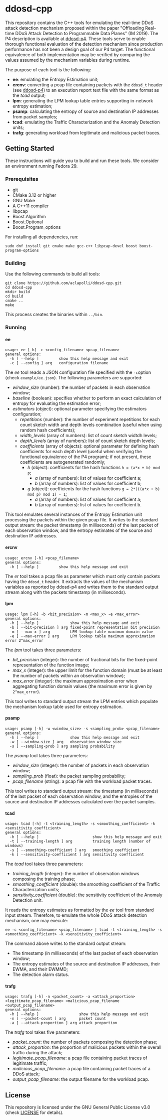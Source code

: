 # ddosd-cpp
This repository contains the C++ tools for emulating the real-time DDoS attack detection mechanism proposed within the paper "Offloading Real-time DDoS Attack Detection to Programmable Data Planes" (IM 2019).
The P4 description is available at [ddosd-p4](https://github.com/aclapolli/ddosd-p4).
These tools serve to enable thorough functional evaluation of the detection mechanism since production performance has not been a design goal of our P4 target.
The functional equivalence of both implementation may be verified by comparing the values assumed by the mechanism variables during runtime.

The purpose of each tool is the following:
- **ee**: emulating the Entropy Estimation unit;
- **ercnv**: converting a pcap file containing packets with the `ddosd_t` header (see [ddosd-p4](https://github.com/aclapolli/ddosd-p4)) to an execution report text file with the same format as the *tcad* output;
- **lpm**: generating the LPM lookup table entries supporting in-network entropy estimation;
- **psamp**: calculating the entropy of source and destination IP addresses from packet samples;
- **tcad**: emulating the Traffic Characterization and the Anomaly Detection units; 
- **trafg**: generating workload from legitimate and malicious packet traces.

## Getting Started
These instructions will guide you to build and run these tools.
We consider an environment running Fedora 29.

### Prerequisites
- git
- CMake 3.12 or higher
- GNU Make
- A C++11 compiler
- libpcap
- Boost.Algorithm
- Boost.Optional
- Boost.Program_options

For installing all dependencies, run:
```
sudo dnf install git cmake make gcc-c++ libpcap-devel boost boost-program-options
```

### Building
Use the following commands to build all tools:
```
git clone https://github.com/aclapolli/ddosd-cpp.git
cd ddosd-cpp
mkdir build
cd build
cmake ..
make
```
This process creates the binaries within `../bin`.

### Running

#### ee
```
usage: ee [-h] -c <config_filename> <pcap_filename>
general options:
  -h [ --help ]         show this help message and exit
  -c [ --config ] arg   configuration filename
```
The *ee* tool reads a JSON configuration file specified with the `-c`option (check `example/ee.json`).
The following parameters are supported:
- *window_size* (number): the number of packets in each observation window;
- *baseline* (boolean): specifies whether to perform an exact calculation of entropy for evaluating the estimation error;
- *estimators* (object): optional parameter specifying the estimators configuration;
  - *repetitions* (number): the number of experiment repetitions for each count sketch width and depth levels combination (useful when using random hash coefficients);
  - *width_levels* (array of numbers): list of count sketch widtdh levels;
  - *depth_levels* (array of numbers): list of count sketch depth levels;
  - *coefficients* (array of objects): optional parameter for defining hash coefficients for each depth level (useful when verifying the functional equivalence of the P4 program); if not present, these coefficients are autogenerated randomly;
    - *h* (object): coefficients for the hash functions `h = (a*x + b) mod p`;
      - *a* (array of numbers): list of values for coefficient a;
      - *b* (array of numbers): list of values for coefficient b;
    - *g* (object): coefficients for the hash functions `g = 2*(((a*x + b) mod p) mod 1) - 1`;
      - *a* (array of numbers): list of values for coefficient a;
      - *b* (array of numbers): list of values for coefficient b.

This tool emulates several instances of the Entropy Estimation unit processing the packets within the given pcap file.
It writes to the standard output stream: the packet timestamp (in milliseconds) of the last packet of each observation window, and the entropy estimates of the source and destination IP addresses.

#### ercnv
```
usage: ercnv [-h] <pcap_filename>
general options:
  -h [ --help ]         show this help message and exit
```
The *er* tool takes a pcap file as parameter which must only contain packets having the `ddosd_t` header.
It extracts the values of the mechanism variables as reported by ddosd-p4 and writes them to the standard output stream along with the packets timestamp (in milliseconds).

#### lpm
```
usage: lpm [-h] -b <bit_precision> -m <max_x> -e <max_error>
general options:
  -h [ --help ]              show this help message and exit
  -b [ --bit-precision ] arg fixed-point representation bit precision
  -m [ --max-x ] arg         LPM lookup table maximum domain value
  -e [ --max-error ] arg     LPM lookup table maximum approximation error 2^max_error
```
The *lpm* tool takes three parameters:
- *bit_precision* (integer): the number of fractional bits for the fixed-point representation of the function image;
- *max_x* (integer): the upper limit for the function domain (must be at least the number of packets within an observation window);
- *max_error* (integer): the maximum approximation error when aggregating function domain values (the maximum error is given by `2^max_error`).

This tool writes to standard output stream the LPM entries which populate the mechanism lookup table used for entropy estimation.

#### psamp
```
usage: psamp [-h] -w <window_size> -s <sampling_prob> <pcap_filename>
general options:
  -h [ --help ]              show this help message and exit
  -w [ --window-size ] arg   observation window size
  -s [ --sampling-prob ] arg sampling probability
```
The *psamp* tool takes three parameters:
- *window_size* (integer): the number of packets in each observation window;
- *sampling_prob* (float): the packet sampling probability;
- *pcap_filename* (string): a pcap file with the workload packet traces.

This tool writes to standard output stream: the timestamp (in milliseconds) of the last packet of each observation window, and the entropies of the source and destination IP addresses calculated over the packet samples.

#### tcad
```
usage: tcad [-h] -t <training_length> -s <smoothing_coefficient> -k <sensitivity_coefficient>
general options:
  -h [ --help ]                        show this help message and exit
  -t [ --training-length ] arg         training length (number of windows)
  -s [ --smoothing-coefficient ] arg   smoothing coefficient
  -k [ --sensitivity-coefficient ] arg sensitivity coefficient
```
The *tcad* tool takes three parameters:
- *training_length* (integer): the number of observation windows composing the training phase;
- *smoothing_coefficient* (double): the smoothing coefficient of the Traffic Characterization units;
- *sensitivity_coefficient* (double): the sensitivity coefficient of the Anomaly Detection unit.

It reads the entropy estimates as formatted by the *ee* tool from standard input stream.
Therefore, to emulate the whole DDoS attack detection mechanism, one may execute:
```
ee -c <config_filename> <pcap_filename> | tcad -t <training_length> -s <smoothing_coefficient> -k <sensitivity_coefficient>
```
The command above writes to the standard output stream: 
- The timestamp (in milliseconds) of the last packet of each observation window;
- The entropy estimates of the source and destination IP addresses, their EWMA, and their EWMMD;
- The detection alarm status.

#### trafg
```
usage: trafg [-h] -n <packet_count> -a <attack_proportion> <legitimate_pcap_filename> <malicious_pcap_filename <output_pcap_filename>
general options:
  -h [ --help ]                  show this help message and exit
  -n [ --packet-count ] arg      packet count
  -a [ --attack-proportion ] arg attack proportion
```
The *trafg* tool takes five parameters:
- *packet_count*: the number of packets composing the detection phase;
- *attack_proportion*: the proportion of malicious packets within the overall traffic during the attack;
- *legitimate_pcap_filename*: a pcap file containing packet traces of legitimate traffic;
- *malicious_pcap_filename*: a pcap file containing packet traces of a DDoS attack;
- *output_pcap_filename*: the output filename for the workload pcap.

## License
This repository is licensed under the GNU General Public License v3.0 (check [LICENSE](LICENSE) for details).